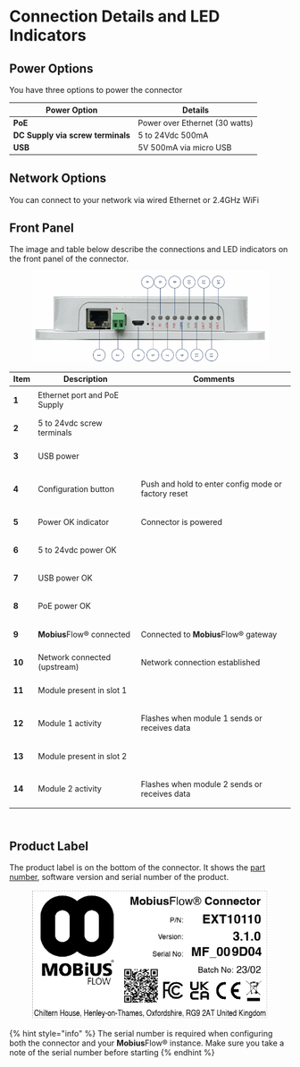 # Connection Details and LED Indicators

## Power Options

You have three options to power the connector

| Power Option                      | Details                        |
| --------------------------------- | ------------------------------ |
| **PoE**                           | Power over Ethernet (30 watts) |
| **DC Supply via screw terminals** | 5 to 24Vdc 500mA               |
| **USB**                           | 5V 500mA via micro USB         |

## Network Options

You can connect to your network via wired Ethernet or 2.4GHz WiFi

## Front Panel

The image and table below describe the connections and LED indicators on the front panel of the connector.

<figure><img src="../../.gitbook/assets/Screenshot 2023-03-10 at 12.09.19.png" alt=""><figcaption></figcaption></figure>

| Item   | Description                         | Comments                                                       |
| ------ | ----------------------------------- | -------------------------------------------------------------- |
| **1**  | Ethernet port and PoE Supply        | <p><br></p>                                                    |
| **2**  | 5 to 24vdc screw terminals          | <p><br></p>                                                    |
| **3**  | USB power                           | <p><br></p>                                                    |
| **4**  | Configuration button                | <p>Push and hold to enter config mode or factory reset<br></p> |
| **5**  | Power OK indicator                  | <p>Connector is powered<br></p>                                |
| **6**  | 5 to 24vdc power OK                 | <p><br></p>                                                    |
| **7**  | USB power OK                        | <p><br></p>                                                    |
| **8**  | PoE power OK                        | <p><br></p>                                                    |
| **9**  | **Mobius**Flow® connected           | <p>Connected to <strong>Mobius</strong>Flow® gateway<br></p>   |
| **10** | Network connected (upstream)        | <p>Network connection established<br></p>                      |
| **11** | Module present in slot 1            | <p><br></p>                                                    |
| **12** | Module 1 activity                   | <p>Flashes when module 1 sends or receives data<br></p>        |
| **13** | <p>Module present in slot 2<br></p> | <p><br></p>                                                    |
| **14** | <p>Module 2 activity<br></p>        | <p>Flashes when module 2 sends or receives data<br></p>        |

\
Product Label
-------------

The product label is on the bottom of the connector. It shows the [part number](./#part-numbers), software version and serial number of the product.&#x20;

<figure><img src="../../.gitbook/assets/Screenshot 2023-03-10 at 15.02.39.png" alt=""><figcaption></figcaption></figure>

{% hint style="info" %}
The serial number is required when configuring both the connector and your **Mobius**Flow® instance. Make sure you take a note of the serial number before starting
{% endhint %}
